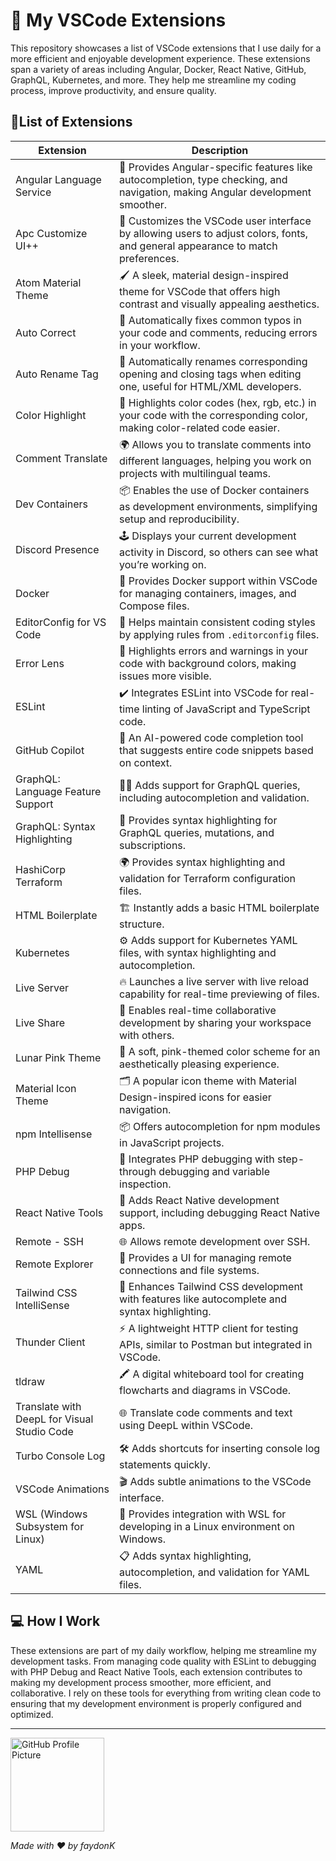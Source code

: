 # 🚀 My VSCode Extensions 

This repository showcases a list of VSCode extensions that I use daily for a more efficient and enjoyable development experience. These extensions span a variety of areas including Angular, Docker, React Native, GitHub, GraphQL, Kubernetes, and more. They help me streamline my coding process, improve productivity, and ensure quality.

## 📜List of Extensions

| Extension                                | Description                                                                                                           |
|------------------------------------------|-----------------------------------------------------------------------------------------------------------------------|
| Angular Language Service                 | 🚀 Provides Angular-specific features like autocompletion, type checking, and navigation, making Angular development smoother. |
| Apc Customize UI++                       | 🎨 Customizes the VSCode user interface by allowing users to adjust colors, fonts, and general appearance to match preferences. |
| Atom Material Theme                      | 🖌️ A sleek, material design-inspired theme for VSCode that offers high contrast and visually appealing aesthetics.     |
| Auto Correct                             | 🔧 Automatically fixes common typos in your code and comments, reducing errors in your workflow.                      |
| Auto Rename Tag                          | 🔁 Automatically renames corresponding opening and closing tags when editing one, useful for HTML/XML developers.     |
| Color Highlight                          | 🌈 Highlights color codes (hex, rgb, etc.) in your code with the corresponding color, making color-related code easier. |
| Comment Translate                        | 🌍 Allows you to translate comments into different languages, helping you work on projects with multilingual teams.    |
| Dev Containers                           | 📦 Enables the use of Docker containers as development environments, simplifying setup and reproducibility.            |
| Discord Presence                         | 🕹️ Displays your current development activity in Discord, so others can see what you’re working on.                   |
| Docker                                   | 🐳 Provides Docker support within VSCode for managing containers, images, and Compose files.                          |
| EditorConfig for VS Code                 | 📜 Helps maintain consistent coding styles by applying rules from `.editorconfig` files.                              |
| Error Lens                               | 🚨 Highlights errors and warnings in your code with background colors, making issues more visible.                    |
| ESLint                                   | ✔️ Integrates ESLint into VSCode for real-time linting of JavaScript and TypeScript code.                              |
| GitHub Copilot                           | 🤖 An AI-powered code completion tool that suggests entire code snippets based on context.                            |
| GraphQL: Language Feature Support        | 🕵️‍♂️ Adds support for GraphQL queries, including autocompletion and validation.                                       |
| GraphQL: Syntax Highlighting             | 🎯 Provides syntax highlighting for GraphQL queries, mutations, and subscriptions.                                    |
| HashiCorp Terraform                      | 🌍 Provides syntax highlighting and validation for Terraform configuration files.                                      |
| HTML Boilerplate                         | 🏗️ Instantly adds a basic HTML boilerplate structure.                                                                |
| Kubernetes                               | ⚙️ Adds support for Kubernetes YAML files, with syntax highlighting and autocompletion.                              |
| Live Server                              | 🔥 Launches a live server with live reload capability for real-time previewing of files.                              |
| Live Share                               | 🤝 Enables real-time collaborative development by sharing your workspace with others.                                 |
| Lunar Pink Theme                         | 🌙 A soft, pink-themed color scheme for an aesthetically pleasing experience.                                         |
| Material Icon Theme                      | 🗂️ A popular icon theme with Material Design-inspired icons for easier navigation.                                    |
| npm Intellisense                         | 📦 Offers autocompletion for npm modules in JavaScript projects.                                                     |
| PHP Debug                                | 🐘 Integrates PHP debugging with step-through debugging and variable inspection.                                      |
| React Native Tools                       | 📱 Adds React Native development support, including debugging React Native apps.                                      |
| Remote - SSH                             | 🌐 Allows remote development over SSH.                                                                               |
| Remote Explorer                          | 🔎 Provides a UI for managing remote connections and file systems.                                                   |
| Tailwind CSS IntelliSense                | 💨 Enhances Tailwind CSS development with features like autocomplete and syntax highlighting.                         |
| Thunder Client                           | ⚡ A lightweight HTTP client for testing APIs, similar to Postman but integrated in VSCode.                           |
| tldraw                                   | 🖍️ A digital whiteboard tool for creating flowcharts and diagrams in VSCode.                                         |
| Translate with DeepL for Visual Studio Code | 🌐 Translate code comments and text using DeepL within VSCode.                                                       |
| Turbo Console Log                        | 🛠️ Adds shortcuts for inserting console log statements quickly.                                                     |
| VSCode Animations                        | 🎬 Adds subtle animations to the VSCode interface.                                                                  |
| WSL (Windows Subsystem for Linux)        | 🐧 Provides integration with WSL for developing in a Linux environment on Windows.                                   |
| YAML                                     | 📋 Adds syntax highlighting, autocompletion, and validation for YAML files.                                          |

## 💻 How I Work

These extensions are part of my daily workflow, helping me streamline my development tasks. From managing code quality with ESLint to debugging with PHP Debug and React Native Tools, each extension contributes to making my development process smoother, more efficient, and collaborative. I rely on these tools for everything from writing clean code to ensuring that my development environment is properly configured and optimized.

---

<img src="https://faydonk.fr/media/img/L-modified.png" alt="GitHub Profile Picture" width="150">

*Made with ❤️ by faydonK*
